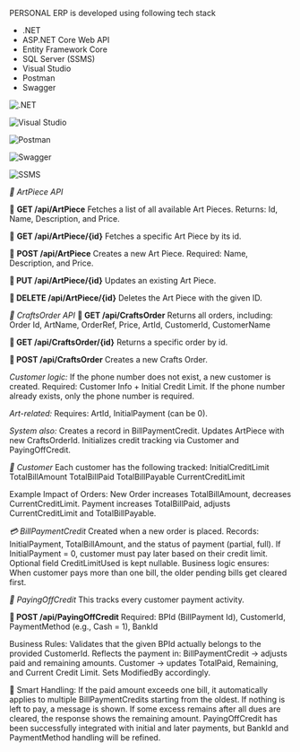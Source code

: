 PERSONAL ERP is developed using following tech stack

- .NET 
- ASP.NET Core Web API
- Entity Framework Core
- SQL Server (SSMS)
- Visual Studio
- Postman
- Swagger

<!-- .NET -->
![.NET](https://img.shields.io/badge/.NET-6.0-blueviolet?logo=dotnet&logoColor=white)

<!-- Visual Studio -->
![Visual Studio](https://img.shields.io/badge/IDE-Visual%20Studio-5C2D91?logo=visual-studio&logoColor=white)

<!-- Postman -->
![Postman](https://img.shields.io/badge/API-Tested%20with-Postman-FF6C37?logo=postman&logoColor=white)

<!-- Swagger -->
![Swagger](https://img.shields.io/badge/API%20Docs-Swagger-brightgreen?logo=swagger&logoColor=white)

<!-- SSMS (Custom badge as it's not available on shields.io) -->
![SSMS](https://img.shields.io/badge/Database-SSMS-4479A1?logo=microsoftsqlserver&logoColor=white)

_🎨 ArtPiece API_

📍 **GET /api/ArtPiece**
Fetches a list of all available Art Pieces.
Returns: Id, Name, Description, and Price.

📍 **GET /api/ArtPiece/{id}**
Fetches a specific Art Piece by its id.

📍 **POST /api/ArtPiece**
Creates a new Art Piece.
Required: Name, Description, and Price.

**📍 PUT /api/ArtPiece/{id}**
Updates an existing Art Piece.

**📍 DELETE /api/ArtPiece/{id}**
Deletes the Art Piece with the given ID.

_🛒 CraftsOrder API_
**📍 GET /api/CraftsOrder**
Returns all orders, including:
Order Id, ArtName, OrderRef, Price, ArtId, CustomerId, CustomerName

**📍 GET /api/CraftsOrder/{id}**
Returns a specific order by id.

**📍 POST /api/CraftsOrder**
Creates a new Crafts Order.

_Customer logic:_
If the phone number does not exist, a new customer is created.
Required: Customer Info + Initial Credit Limit.
If the phone number already exists, only the phone number is required.

_Art-related:_
Requires: ArtId, InitialPayment (can be 0).

_System also:_
Creates a record in BillPaymentCredit.
Updates ArtPiece with new CraftsOrderId.
Initializes credit tracking via Customer and PayingOffCredit.

_👤 Customer_
Each customer has the following tracked:
  InitialCreditLimit
  TotalBillAmount
  TotalBillPaid
  TotalBillPayable
  CurrentCreditLimit

Example Impact of Orders:
  New Order increases TotalBillAmount, decreases CurrentCreditLimit.
  Payment increases TotalBillPaid, adjusts CurrentCreditLimit and TotalBillPayable.

_💳 BillPaymentCredit_
Created when a new order is placed.
Records:
  InitialPayment, TotalBillAmount, and the status of payment (partial, full).
  If InitialPayment = 0, customer must pay later based on their credit limit.
  Optional field CreditLimitUsed is kept nullable.
Business logic ensures:
  When customer pays more than one bill, the older pending bills get cleared first.

_🧾 PayingOffCredit_
  This tracks every customer payment activity.
  
**📍 POST /api/PayingOffCredit**
Required:
  BPId (BillPayment Id),
  CustomerId,
  PaymentMethod (e.g., Cash = 1),
  BankId

Business Rules:
  Validates that the given BPId actually belongs to the provided CustomerId.
  Reflects the payment in:
  BillPaymentCredit → adjusts paid and remaining amounts.
  Customer → updates TotalPaid, Remaining, and Current Credit Limit.
  Sets ModifiedBy accordingly.

🧠 Smart Handling:
  If the paid amount exceeds one bill, it automatically applies to multiple BillPaymentCredits starting from the oldest.
  If nothing is left to pay, a message is shown.
  If some excess remains after all dues are cleared, the response shows the remaining amount.
  PayingOffCredit has been successfully integrated with initial and later payments, but BankId and PaymentMethod handling will be refined.




